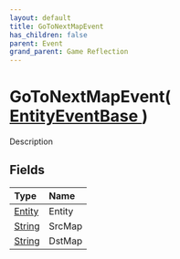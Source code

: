 ```yaml
---
layout: default
title: GoToNextMapEvent
has_children: false
parent: Event
grand_parent: Game Reflection
---
```

# GoToNextMapEvent( [ EntityEventBase ](/riftbreaker-wiki/docs/game-reflection/events/entity_event_base/) )
Description 

## Fields

| Type | Name |
|:----------|:--------------|
| [Entity](/riftbreaker-wiki/docs/game-reflection/classes/entity/) | Entity |
| [String](/riftbreaker-wiki/docs/game-reflection/components/string/) | SrcMap |
| [String](/riftbreaker-wiki/docs/game-reflection/components/string/) | DstMap |

